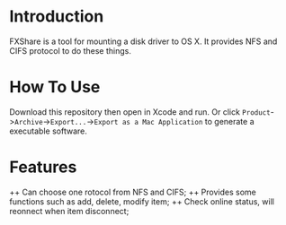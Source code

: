 # Introduction
FXShare is a tool for mounting a disk driver to OS X. It provides NFS and CIFS protocol to do these things.

# How To Use
Download this repository then open in Xcode and run. Or click `Product`->`Archive`->`Export...`->`Export as a Mac Application` to generate a executable software.

# Features
++ Can choose one rotocol from NFS and CIFS;
++ Provides some functions such as add, delete, modify item;
++ Check online status, will reonnect when item disconnect;
